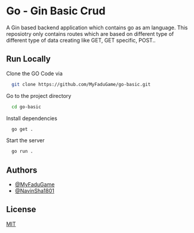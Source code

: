 
# Go - Gin Basic Crud

A Gin based backend application which contains go as am  language. This reposiotry only contains routes which are based on different type of different type of data creating like GET, GET specific, POST..




## Run Locally

Clone the GO Code via

```bash
  git clone https://github.com/MyFaduGame/go-basic.git
```

Go to the project directory

```bash
  cd go-basic
```

Install dependencies

```bash
  go get .
```

Start the server

```bash
  go run .
```


## Authors

- [@MyFaduGame](https://www.github.com/MyFaduGame)
- [@NavinSha1801](https://www.github.com/NavinSha1801)



## License

[MIT](https://choosealicense.com/licenses/mit/)

